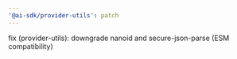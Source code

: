 ```yaml
---
'@ai-sdk/provider-utils': patch
---
```


fix (provider-utils): downgrade nanoid and secure-json-parse (ESM compatibility)
